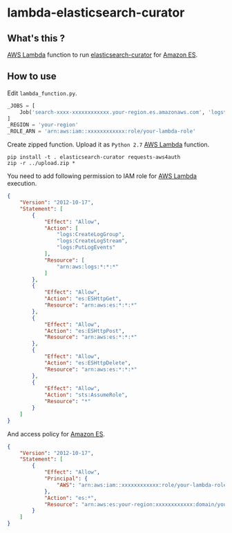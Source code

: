 # lambda-elasticsearch-curator

## What's this ?

[AWS Lambda] function to run [elasticsearch-curator] for [Amazon ES].

## How to use

Edit ``lambda_function.py``.

```python
_JOBS = [
    Job('search-xxxx-xxxxxxxxxxxx.your-region.es.amazonaws.com', 'logstash-', 30)
]
_REGION = 'your-region'
_ROLE_ARN = 'arn:aws:iam::xxxxxxxxxxxx:role/your-lambda-role'
```

Create zipped function. Upload it as ``Python 2.7`` [AWS Lambda] function.

```
pip install -t . elasticsearch-curator requests-aws4auth
zip -r ../upload.zip *
```

You need to add following permission to IAM role for [AWS Lambda] execution.

```json
{
    "Version": "2012-10-17",
    "Statement": [
        {
            "Effect": "Allow",
            "Action": [
                "logs:CreateLogGroup",
                "logs:CreateLogStream",
                "logs:PutLogEvents"
            ],
            "Resource": [
                "arn:aws:logs:*:*:*"
            ]
        },
        {
            "Effect": "Allow",
            "Action": "es:ESHttpGet",
            "Resource": "arn:aws:es:*:*:*"
        },
        {
            "Effect": "Allow",
            "Action": "es:ESHttpPost",
            "Resource": "arn:aws:es:*:*:*"
        },
        {
            "Effect": "Allow",
            "Action": "es:ESHttpDelete",
            "Resource": "arn:aws:es:*:*:*"
        },
        {
            "Effect": "Allow",
            "Action": "sts:AssumeRole",
            "Resource": "*"
        }
    ]
}
```

And access policy for [Amazon ES].

```json
{
    "Version": "2012-10-17",
    "Statement": [
        {
            "Effect": "Allow",
            "Principal": {
                "AWS": "arn:aws:iam::xxxxxxxxxxxx:role/your-lambda-role"
            },
            "Action": "es:*",
            "Resource": "arn:aws:es:your-region:xxxxxxxxxxxx:domain/your-domain/*"
        }
    ]
}
```



[AWS Lambda]:https://aws.amazon.com/lambda
[Amazon ES]:https://aws.amazon.com/elasticsearch-service/
[elasticsearch-curator]:https://www.elastic.co/guide/en/elasticsearch/client/curator/current/index.html
